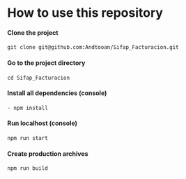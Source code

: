 # How to use this repository

#### Clone the project

	git clone git@github.com:Andtooan/Sifap_Facturacion.git
	
#### Go to the project directory

	cd Sifap_Facturacion

#### Install all dependencies (console)

	- npm install

#### Run localhost (console)

	npm run start

#### Create production archives

	npm run build
